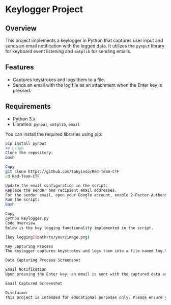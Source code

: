 # Keylogger Project

## Overview
This project implements a keylogger in Python that captures user input and sends an email notification with the logged data. It utilizes the `pynput` library for keyboard event listening and `smtplib` for sending emails.

## Features
- Captures keystrokes and logs them to a file.
- Sends an email with the log file as an attachment when the Enter key is pressed.

## Requirements
- Python 3.x
- Libraries: `pynput`, `smtplib`, `email`

You can install the required libraries using pip:
```bash
pip install pynput
## Usage
Clone the repository:
bash

Copy
git clone https://github.com/tanyinso/Red-Team-CTF
cd Red-Team-CTF

Update the email configuration in the script:
Replace the sender and recipient email addresses.
For the sender email, open your Google account, enable 2-Factor Authentication, and create an app called 'keylogger'. A key will be generated which you will use in place of the email password.
Run the script:
bash

Copy
python keylogger.py
Code Overview
Below is the key logging functionality implemented in the script.

[key logging](path/to/your/image.png)

Key Capturing Process
The keylogger captures keystrokes and logs them into a file named log.txt. It handles various key events such as space, backspace, and enter.

Data Capturing Process Screenshot

Email Notification
Upon pressing the Enter key, an email is sent with the captured data as an attachment.

Email Captured Screenshot

Disclaimer
This project is intended for educational purposes only. Please ensure you have permission to monitor any system before deploying a keylogger.
